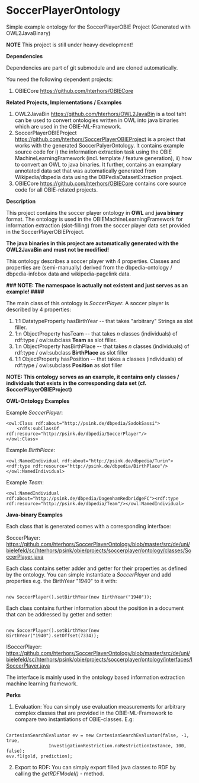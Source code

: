 # SoccerPlayerOntology
Simple example ontology for the SoccerPlayerOBIE Project (Generated with OWL2JavaBinary)

**NOTE** This project is still under heavy development!

**Dependencies**

Dependencies are part of git submodule and are cloned automatically. 

You need the following dependent projects:

1)  OBIECore https://github.com/hterhors/OBIECore


**Related Projects, Implementations / Examples**
1) OWL2JavaBin https://github.com/hterhors/OWL2JavaBin is a tool taht can be used to convert ontologies written in OWL into java binaries which are used in the OBIE-ML-Framework.
3) SoccerPlayerOBIEProject https://github.com/hterhors/SoccerPlayerOBIEProject is a project that works with the generated SoccerPalyerOntology. It contains example source code for
  i) the information extraction task using the OBIE MachineLearningFramework (incl. template / feature generation), 
  ii) how to convert an OWL to java binaries. 
  It further, contains an examplary annotated data set that was automatically generated from Wikipedia/dbpedia data using the DBPediaDatasetExtraction project.
4)  OBIECore https://github.com/hterhors/OBIECore contains core source code for all OBIE-related projects. 

**Description**

This project contains the soccer player ontology in **OWL** and **java binary** format. 
The ontology is used in the OBIEMachineLearningFramework for information extraction (slot-filling) from the soccer player data set provided in the SoccerPlayerOBIEProject. 

**The java binaries in this project are automatically generated with the OWL2JavaBin and must not be modified!**

This ontology describes a soccer player with 4 properties. Classes and properties are (semi-manually) derived from the dbpedia-ontology / dbpedia-infobox data and wikipedia-pagelink data. 

**###
NOTE: The namespace is actually not existent and just serves as an example!
####**

The main class of this ontology is *SoccerPlayer*. 
A soccer player is described by 4 properties:

1)	1:1 DatatypeProperty hasBirthYear -- that takes "arbitrary" Strings as slot filler.
2)	1:n ObjectProperty hasTeam -- that takes *n* classes (individuals) of rdf:type / owl:subclass **Team**  as slot filler. 
3)	1:n ObjectProperty hasBirthPlace -- that takes *n* classes (individuals) of rdf:type / owl:subclass **BirthPlace** as slot filler
4)	1:1 ObjectProperty hasPosition -- that takes a classes (individuals) of rdf:type / owl:subclass **Position** as slot filler

**NOTE: This ontology serves as an example, it contains only classes / individuals that exists in the corresponding data set (cf. SoccerPlayerOBIEProject)**


**OWL-Ontology Examples**

Example *SoccerPlayer*:

	<owl:Class rdf:about="http://psink.de/dbpedia/SadokSassi"> 
		<rdfs:subClassOf rdf:resource="http://psink.de/dbpedia/SoccerPlayer"/>
	</owl:Class>
  
  
Example *BirthPlace*:

	<owl:NamedIndividual rdf:about="http://psink.de/dbpedia/Turin"><rdf:type rdf:resource="http://psink.de/dbpedia/BirthPlace"/></owl:NamedIndividual>


Example *Team*:

	<owl:NamedIndividual rdf:about="http://psink.de/dbpedia/DagenhamRedbridgeFC"><rdf:type rdf:resource="http://psink.de/dbpedia/Team"/></owl:NamedIndividual>


**Java-binary Examples**

Each class that is generated comes with a corresponding interface:

SoccerPlayer: https://github.com/hterhors/SoccerPlayerOntology/blob/master/src/de/uni/bielefeld/sc/hterhors/psink/obie/projects/soccerplayer/ontology/classes/SoccerPlayer.java

Each class contains setter adder and getter for their properties as defined by the ontology.
You can simple instantiate a *SoccerPlayer* and add properties e.g. the BirthYear "1940" to it with:

<code>
new SoccerPlayer().setBirthYear(new BirthYear("1940"));
</code>

Each class contains further information about the position in a document that can be addressed by getter and setter:

<code>
new SoccerPlayer().setBirthYear(new BirthYear("1940").setOffset(7334));
</code>

ISoccerPlayer: 
https://github.com/hterhors/SoccerPlayerOntology/blob/master/src/de/uni/bielefeld/sc/hterhors/psink/obie/projects/soccerplayer/ontology/interfaces/ISoccerPlayer.java

The interface is mainly used in the ontology based information extraction machine learning framework.


**Perks**

1)	Evaluation: 
You can simply use evaluation measurements for arbitrary complex classes that are provided in the OBIE-ML-Framework to compare two instantiations of OBIE-classes. E.g:
<code>
CartesianSearchEvaluator ev = new CartesianSearchEvaluator(false, -1, true,
				InvestigationRestriction.noRestrictionInstance, 100, false);
evv.f1(gold, prediction);
</code>

2)	Export to RDF: You can simply export filled java classes to RDF by calling the *getRDFModel()* - method.


